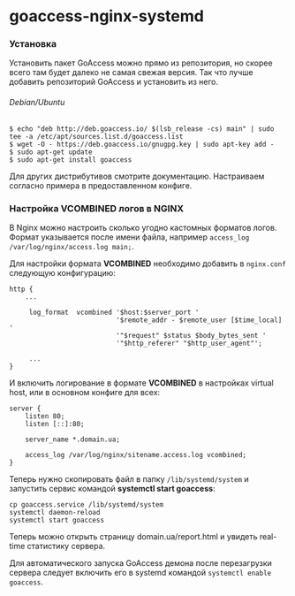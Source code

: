 # goaccess-nginx-systemd

### Установка
Установить пакет GoAccess можно прямо из репозитория, но скорее всего там будет далеко не самая свежая версия. Так что лучше добавить репозиторий GoAccess и установить из него.

###### Debian/Ubuntu
    $ echo "deb http://deb.goaccess.io/ $(lsb_release -cs) main" | sudo tee -a /etc/apt/sources.list.d/goaccess.list
    $ wget -O - https://deb.goaccess.io/gnugpg.key | sudo apt-key add -
    $ sudo apt-get update
    $ sudo apt-get install goaccess
Для других дистрибутивов смотрите документацию.
Настраиваем согласно примера в предоставленном конфиге.

### Настройка VCOMBINED логов в NGINX
В Nginx можно настроить сколько угодно кастомных форматов логов. Формат указывается после имени файла, например `access_log /var/log/nginx/access.log main;`.

Для настройки формата **VCOMBINED** необходимо добавить в `nginx.conf` следующую конфигурацию:

    http {
        ...
    
         log_format  vcombined '$host:$server_port '
                               '$remote_addr - $remote_user [$time_local] '
                               '"$request" $status $body_bytes_sent '
                               '"$http_referer" "$http_user_agent"';
    
         ...
    }
И включить логирование в формате **VCOMBINED** в настройках virtual host, или в основном конфиге для всех:

    server {
        listen 80;
        listen [::]:80;
    
        server_name *.domain.ua;
    
        access_log /var/log/nginx/sitename.access.log vcombined;
    }

Теперь нужно скопировать файл в папку `/lib/systemd/system` и запустить сервис командой **systemctl start goaccess**:

    cp goaccess.service /lib/systemd/system
    systemctl daemon-reload 
    systemctl start goaccess
Теперь можно открыть страницу domain.ua/report.html и увидеть real-time статистику сервера.

Для автоматического запуска GoAccess демона после перезагрузки сервера следует включить его в systemd командой `systemctl enable goaccess`.
